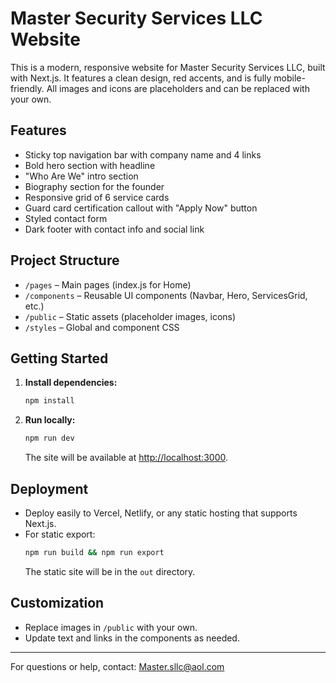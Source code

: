 # Master Security Services LLC Website

This is a modern, responsive website for Master Security Services LLC, built with Next.js. It features a clean design, red accents, and is fully mobile-friendly. All images and icons are placeholders and can be replaced with your own.

## Features
- Sticky top navigation bar with company name and 4 links
- Bold hero section with headline
- "Who Are We" intro section
- Biography section for the founder
- Responsive grid of 6 service cards
- Guard card certification callout with "Apply Now" button
- Styled contact form
- Dark footer with contact info and social link

## Project Structure
- `/pages` – Main pages (index.js for Home)
- `/components` – Reusable UI components (Navbar, Hero, ServicesGrid, etc.)
- `/public` – Static assets (placeholder images, icons)
- `/styles` – Global and component CSS

## Getting Started
1. **Install dependencies:**
   ```bash
   npm install
   ```
2. **Run locally:**
   ```bash
   npm run dev
   ```
   The site will be available at [http://localhost:3000](http://localhost:3000).

## Deployment
- Deploy easily to Vercel, Netlify, or any static hosting that supports Next.js.
- For static export:
   ```bash
   npm run build && npm run export
   ```
   The static site will be in the `out` directory.

## Customization
- Replace images in `/public` with your own.
- Update text and links in the components as needed.

---

For questions or help, contact: Master.sllc@aol.com 
